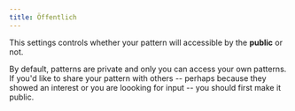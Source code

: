 ```yaml
---
title: Öffentlich
---
```


This settings controls whether your pattern will accessible by the **public** or not.

By default, patterns are private and only you can access your own patterns. If you'd like to share your pattern with others -- perhaps because they showed an interest or you are loooking for input -- you should first make it public.
